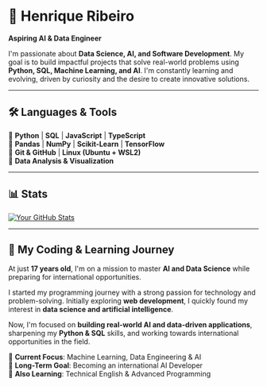 # 🧠 Henrique Ribeiro  
**Aspiring AI & Data Engineer**  

I'm passionate about **Data Science, AI, and Software Development**. My goal is to build impactful projects that solve real-world problems using **Python, SQL, Machine Learning, and AI**. I'm constantly learning and evolving, driven by curiosity and the desire to create innovative solutions.  

---

## 🛠️ Languages & Tools  
🔹 **Python** | **SQL** | **JavaScript** | **TypeScript**  
🔹 **Pandas** | **NumPy** | **Scikit-Learn** | **TensorFlow**  
🔹 **Git & GitHub** | **Linux (Ubuntu + WSL2)**  
🔹 **Data Analysis & Visualization**  

---

## 📊 Stats  
[![Your GitHub Stats](https://github-readme-stats.vercel.app/api?username=SeuGitHub&show_icons=true&theme=dark)](https://github.com/yribeiro333)

---

## 🚀 My Coding & Learning Journey  
At just **17 years old**, I'm on a mission to master **AI and Data Science** while preparing for international opportunities.  

I started my programming journey with a strong passion for technology and problem-solving. Initially exploring **web development**, I quickly found my interest in **data science and artificial intelligence**.  

Now, I'm focused on **building real-world AI and data-driven applications**, sharpening my **Python & SQL** skills, and working towards international opportunities in the field.  

🔹 **Current Focus**: Machine Learning, Data Engineering & AI  
🔹 **Long-Term Goal**: Becoming an international AI Developer  
🔹 **Also Learning**: Technical English & Advanced Programming  
